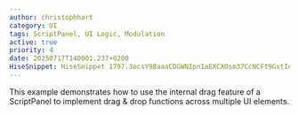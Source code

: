 ```yaml
---
author: christophhart
category: UI
tags: ScriptPanel, UI Logic, Modulation
active: true
priority: 4
date: 20250717T140001.237+0200
HiseSnippet: HiseSnippet 1797.3ocsY98aaaCDGWNIpn1aEXCXOsm37CcNCFt9GxtIonnowIY0XMsFKYECXnnfVhVlKxjFRzwMaK.6Os8mzdcOkcGojkbZbWKwZPJrI4cG+xieH0ozgwReVRhL1oTkytbFyozm6d5kB0j9SnbgyfCg9cOLlFdFKQ4bvkynIIr.mRk176wwKUdKG8O+8SNfFQE9r7tbbdkj6ydNeJWk26v8+AdTzwz.1Y7oEr1a+A9RQeYjbNnkMca5Li5eNMj8BJZ1FtNOilLwoz241scGeufGFztc2c64S6w1cLc73VcB775syts5rK0amdrlccJcmiB3JY7oJphk3TZqCjAWd5D4BgYBdEOgOJhgMZ4bJLyltOVFEfKQrWm9S3QACyRRINPTFlmx1zjx9J2S3A7k8mm59B8.jbOJl.KswpxayUjWqhxqYA4cKRpTAIskQReo6o9w7Yp7QP87YtCDJV7XJrOUTJFac13etqaeIXgP0XJ8b1wwPikdTqWyl0IsZ1b6GUoxCd.gRR3SmEwHyfkqhDKmq3BVEtHB9fLdtvWwkByn0B2txuWobXiwvl+SihpolvSZDxT0pNJzroWcaHtfEILkoiZlORZrXBWwLCFDSW7zHdnfEbF6spBgQAMqtccRVOOW5SiNPNWDjTqIzeUeXUEyBpBA5Js9gIZ9LvdbAHXQIU.9KQQtfFSNElWeF4wjrrQHJpoyjBnQsplgwHk6xYzXvn05hY3UcYPTDKjFsVeRGGcphYJwjSgLVcRVJZTzbLCYlk0ZUXLiI.yRC7ZsCRSqNmCw8vezrAWSugtxjcqCWXRt0wS2Bza.Il7sRRh3IPl.+1T47DFA1DiFAWDjPnh.h+DpHjocwGDpLFMDZgwBPivPtHj.1DrR9BBgbQ+r.Aqyp8i3v2pSdl7BVL49jCS8ES04ddBpf954oV0LSdFDcSeERXZBsN4WfyGMec5ZCAw7SAK.tmLxrdXAnriYh.XxoZgS3Sgq5ZPNCcB9M0rESXBFHQLdWJmq6dIrDyFGyRlfBa.5cssqrb5vXNzbvqNQN5W0m9Plim7JZDO.XNn2FWfeGNXk06eX5VY1YiXhP0DxieLo45rAGDaY1.eTwS3Y1+jUyRj8tAlc06IawdKyetpPhPu0CSHyWQVPSf0ob1LXbvmD4TFDEQXdVPJvjSlRf6FzZFefhNe.IxDYDqwrXLQkq2by.wVsO9TMb2n5+gXy2Z8mv7OG0LnVijy.zzXiaw5beCx.06Y0h64Sjo.flUAbgOdLCfGUZdHe4pmV8hnlYZFDnWmfuKXP5BbAD27YAvyazpJm7L.43HLulMRHcDOhqtTmnVCwA63wv0nwBR1LhDQ1sc570MOOkdNrVlrqAqT3BATn7wlFM7wymPh392m7Mldh4gST5isaWoLXJtnfkbDarJ8lh.3Amv57agbo9XhdSBQBIhG9LiO3sHKWf3sEYIe7VCb6iNWImRUbLFvRubl7g0m4QgBZjlpPQTlFyn6YN2WmzU+uWWm.+noD3hM9uA753ajsQOmU3Nw8xOuVOySyCUWt2plPUoWYjju..8tLfXGYI28RQ+hRI6lTSnfbyJ3V1IILRomD1q.PQHEhzphRaTx6PM3tiAcKW9JjStpB7QgiluPpXuTTSuwCbB4lCMd7sNFxhwR3jV7sNLVTY76ywZh4SGwhqim+lyVZHT3zpUi4t9pwJVrnu4nQACkhABt5kyXh0UBoS54I3a+zfCoJJVBWZefcyXwJNJgRGxt.Jf1TPWY2CYImqjyfntrFAnDWkdz6kUtGVIiCGJp6ttFx04s40X2a+Kyar29q9bQmRes65dtnSVQBf624ZGmq0QnfLbWuLL2ETPF+0hUkQwX67meDwtraZMFEBNg+dBty0lf+tkKCEpKClGQUqV8N9NNoC.PzJkLi2EHR.Pu36.8+VI8enR7KcGxU9StcMtwsnQ.09TnwzWD5dtGAObxWkKvsbO9m+z7VONlKOCOgph4..39h4SMHOL6BrfdnuRafrjocSrMlANEtFU23Z3mzAagsKkNXqrAclR8ikuw2b0A9pV6q6AzjP+ZokcOAaSZ4nuNoXddJ7leuw2e0P8NN11VG6Xqid15XWacrmsN9PacbGacb2OVGqjA.Ms1yVV6Yaq8ri0d5Ysmcs1ydV64Cs1ycr1SqYn1VyPsslgZaMC01ZFps0LTaqYn1VyPsslgZaMC01ZFpi0LTGqYnNVyPcrlg5XMC0wZFpi0LTGqYnNVyPcrlg7rlg7rlg7rlg7rlg7rlg7rlg7rlg7rlg7rlg7rlg5ZMC00ZFpq0LTWqYntVyPcslg5ZMC00ZFpq0LTWqYndVyP8rlg5YMC0yZFp2G.Cg++H9zz+zjva463bxviz+oiJU5HAEdgY8KW67u.3la3R
---
```



This example demonstrates how to use the internal drag feature of a ScriptPanel to implement drag & drop functions across multiple UI elements.